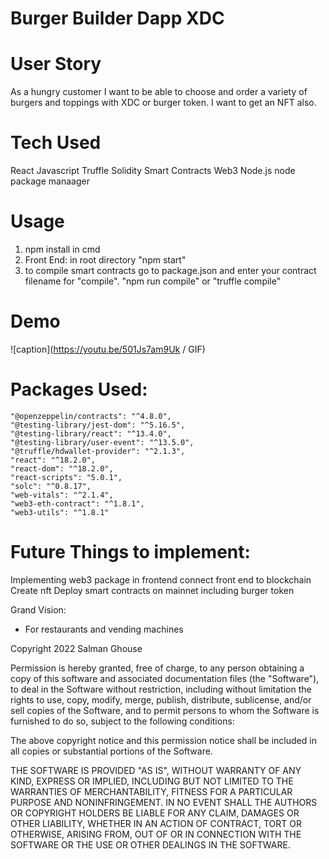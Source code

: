 # Burger Builder Dapp XDC

# User Story

As a hungry customer I want to be able to choose and order a variety of burgers and toppings with XDC or burger token. I want to get an NFT also.

# Tech Used

React
Javascript
Truffle
Solidity Smart Contracts
Web3
Node.js
node package manaager

# Usage

1. npm install in cmd
2. Front End: in root directory "npm start"
3. to compile smart contracts go to package.json and enter your contract filename for "compile".
   "npm run compile" or "truffle compile"

# Demo

![caption](https://youtu.be/501Js7am9Uk / GIF)

# Packages Used:

    "@openzeppelin/contracts": "^4.8.0",
    "@testing-library/jest-dom": "^5.16.5",
    "@testing-library/react": "^13.4.0",
    "@testing-library/user-event": "^13.5.0",
    "@truffle/hdwallet-provider": "^2.1.3",
    "react": "^18.2.0",
    "react-dom": "^18.2.0",
    "react-scripts": "5.0.1",
    "solc": "^0.8.17",
    "web-vitals": "^2.1.4",
    "web3-eth-contract": "^1.8.1",
    "web3-utils": "^1.8.1"

# Future Things to implement:

Implementing web3 package in frontend
connect front end to blockchain
Create nft
Deploy smart contracts on mainnet including burger token

Grand Vision:

- For restaurants and vending machines

Copyright 2022 Salman Ghouse

Permission is hereby granted, free of charge, to any person obtaining a copy of this software and associated documentation files (the "Software"), to deal in the Software without restriction, including without limitation the rights to use, copy, modify, merge, publish, distribute, sublicense, and/or sell copies of the Software, and to permit persons to whom the Software is furnished to do so, subject to the following conditions:

The above copyright notice and this permission notice shall be included in all copies or substantial portions of the Software.

THE SOFTWARE IS PROVIDED "AS IS", WITHOUT WARRANTY OF ANY KIND, EXPRESS OR IMPLIED, INCLUDING BUT NOT LIMITED TO THE WARRANTIES OF MERCHANTABILITY, FITNESS FOR A PARTICULAR PURPOSE AND NONINFRINGEMENT. IN NO EVENT SHALL THE AUTHORS OR COPYRIGHT HOLDERS BE LIABLE FOR ANY CLAIM, DAMAGES OR OTHER LIABILITY, WHETHER IN AN ACTION OF CONTRACT, TORT OR OTHERWISE, ARISING FROM, OUT OF OR IN CONNECTION WITH THE SOFTWARE OR THE USE OR OTHER DEALINGS IN THE SOFTWARE.
